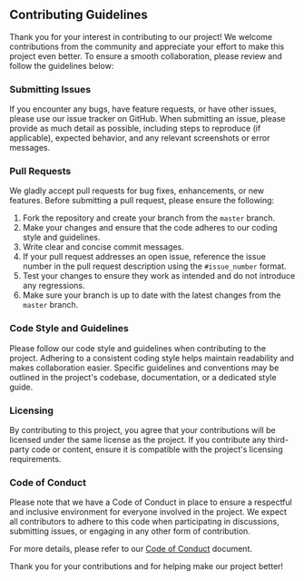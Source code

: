 ## Contributing Guidelines

Thank you for your interest in contributing to our project! We welcome contributions from the community and appreciate your effort to make this project even better. To ensure a smooth collaboration, please review and follow the guidelines below:

### Submitting Issues

If you encounter any bugs, have feature requests, or have other issues, please use our issue tracker on GitHub. When submitting an issue, please provide as much detail as possible, including steps to reproduce (if applicable), expected behavior, and any relevant screenshots or error messages.

### Pull Requests

We gladly accept pull requests for bug fixes, enhancements, or new features. Before submitting a pull request, please ensure the following:

1. Fork the repository and create your branch from the `master` branch.
2. Make your changes and ensure that the code adheres to our coding style and guidelines.
3. Write clear and concise commit messages.
4. If your pull request addresses an open issue, reference the issue number in the pull request description using the `#issue_number` format.
5. Test your changes to ensure they work as intended and do not introduce any regressions.
6. Make sure your branch is up to date with the latest changes from the `master` branch.

### Code Style and Guidelines

Please follow our code style and guidelines when contributing to the project. Adhering to a consistent coding style helps maintain readability and makes collaboration easier. Specific guidelines and conventions may be outlined in the project's codebase, documentation, or a dedicated style guide.

### Licensing

By contributing to this project, you agree that your contributions will be licensed under the same license as the project. If you contribute any third-party code or content, ensure it is compatible with the project's licensing requirements.

### Code of Conduct

Please note that we have a Code of Conduct in place to ensure a respectful and inclusive environment for everyone involved in the project. We expect all contributors to adhere to this code when participating in discussions, submitting issues, or engaging in any other form of contribution.

For more details, please refer to our [Code of Conduct](link-to-code-of-conduct) document.

Thank you for your contributions and for helping make our project better!
